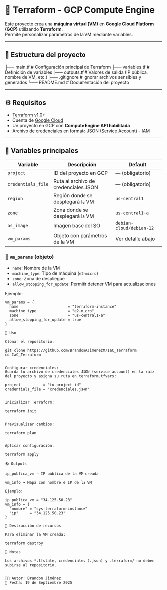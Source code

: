 # 🚀 Terraform - GCP Compute Engine

Este proyecto crea una **máquina virtual (VM)** en **Google Cloud Platform (GCP)** utilizando **Terraform**.  
Permite personalizar parámetros de la VM mediante variables.

---

## 📂 Estructura del proyecto

├── main.tf # Configuración principal de Terraform
├── variables.tf # Definición de variables
├── outputs.tf # Valores de salida (IP pública, nombre de VM, etc.)
├── .gitignore # Ignorar archivos sensibles y generados
└── README.md # Documentación del proyecto


---

## ⚙️ Requisitos

- [Terraform](https://developer.hashicorp.com/terraform/downloads) v1.0+
- Cuenta de [Google Cloud](https://cloud.google.com/)
- Un proyecto en GCP con **Compute Engine API habilitada**
- Archivo de credenciales en formato JSON (Service Account) - IAM

---

## 📌 Variables principales

| Variable            | Descripción                                   | Default                  |
|---------------------|-----------------------------------------------|--------------------------|
| `project`           | ID del proyecto en GCP                        | — (obligatorio)          |
| `credentials_file`  | Ruta al archivo de credenciales JSON          | — (obligatorio)          |
| `region`            | Región donde se desplegará la VM              | `us-central1`            |
| `zone`              | Zona donde se desplegará la VM                | `us-central1-a`          |
| `os_image`          | Imagen base del SO                            | `debian-cloud/debian-12` |
| `vm_params`         | Objeto con parámetros de la VM                | Ver detalle abajo        |

### 📌 `vm_params` (objeto)
- `name`: Nombre de la VM  
- `machine_type`: Tipo de máquina (`e2-micro`)  
- `zone`: Zona de despliegue  
- `allow_stopping_for_update`: Permitir detener VM para actualizaciones  

Ejemplo:
```hcl
vm_params = {
  name                      = "terraform-instance"
  machine_type              = "e2-micro"
  zone                      = "us-central1-a"
  allow_stopping_for_update = true
}

🚀 Uso

Clonar el repositorio:

git clone https://github.com/BrandonAJimenezM/IaC_Terraform
cd IaC_Terraform


Configurar credenciales:
Guarda tu archivo de credenciales JSON (service account) en la raíz del proyecto y asigna su ruta en terraform.tfvars:

project          = "tu-project-id"
credentials_file = "credenciales.json"


Inicializar Terraform:

terraform init


Previsualizar cambios:

terraform plan


Aplicar configuración:

terraform apply

📤 Outputs

ip_publica_vm → IP pública de la VM creada

vm_info → Mapa con nombre e IP de la VM

Ejemplo:

ip_publica_vm = "34.125.50.23"
vm_info = {
  "nombre" = "sys-terraform-instance"
  "ip"     = "34.125.50.23"
}

🛑 Destrucción de recursos

Para eliminar la VM creada:

terraform destroy

📝 Notas

Los archivos *.tfstate, credenciales (.json) y .terraform/ no deben subirse al repositorio.


👨‍💻 Autor: Brandon Jiménez
📅 Fecha: 19 de Septiembre 2025


